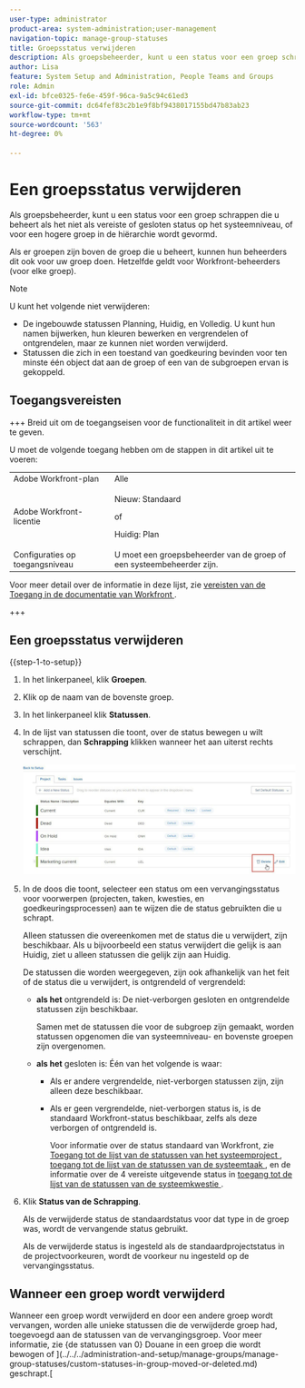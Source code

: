 ```yaml
---
user-type: administrator
product-area: system-administration;user-management
navigation-topic: manage-group-statuses
title: Groepsstatus verwijderen
description: Als groepsbeheerder, kunt u een status voor een groep schrappen die u beheert als het niet als vereiste of gesloten status op het systeemniveau, of voor een hogere groep in de hiërarchie wordt gevormd.
author: Lisa
feature: System Setup and Administration, People Teams and Groups
role: Admin
exl-id: bfce0325-fe6e-459f-96ca-9a5c94c61ed3
source-git-commit: dc64fef83c2b1e9f8bf9438017155bd47b83ab23
workflow-type: tm+mt
source-wordcount: '563'
ht-degree: 0%

---
```


# Een groepsstatus verwijderen

Als groepsbeheerder, kunt u een status voor een groep schrappen die u beheert als het niet als vereiste of gesloten status op het systeemniveau, of voor een hogere groep in de hiërarchie wordt gevormd.

Als er groepen zijn boven de groep die u beheert, kunnen hun beheerders dit ook voor uw groep doen. Hetzelfde geldt voor Workfront-beheerders (voor elke groep).

>[!NOTE]
>
>U kunt het volgende niet verwijderen:
>
>* De ingebouwde statussen Planning, Huidig, en Volledig. U kunt hun namen bijwerken, hun kleuren bewerken en vergrendelen of ontgrendelen, maar ze kunnen niet worden verwijderd.
>* Statussen die zich in een toestand van goedkeuring bevinden voor ten minste één object dat aan de groep of een van de subgroepen ervan is gekoppeld.

## Toegangsvereisten

+++ Breid uit om de toegangseisen voor de functionaliteit in dit artikel weer te geven.

U moet de volgende toegang hebben om de stappen in dit artikel uit te voeren:

<table style="table-layout:auto"> 
 <col> 
 <col> 
 <tbody> 
  <tr> 
   <td role="rowheader">Adobe Workfront-plan</td> 
   <td>Alle</td> 
  </tr> 
  <tr> 
  <tr> 
   <td role="rowheader">Adobe Workfront-licentie</td> 
   <td><p>Nieuw: Standaard</p>
       <p>of</p>
       <p>Huidig: Plan</p></td>
  </tr> 
  </tr> 
  <tr> 
   <td role="rowheader">Configuraties op toegangsniveau</td> 
   <td>U moet een groepsbeheerder van de groep of een systeembeheerder zijn.</td>
  </tr> 
 </tbody> 
</table>

Voor meer detail over de informatie in deze lijst, zie [ vereisten van de Toegang in de documentatie van Workfront ](/help/quicksilver/administration-and-setup/add-users/access-levels-and-object-permissions/access-level-requirements-in-documentation.md).

+++

## Een groepsstatus verwijderen

{{step-1-to-setup}}

1. In het linkerpaneel, klik **Groepen**.
1. Klik op de naam van de bovenste groep.
1. In het linkerpaneel klik **Statussen**.
1. In de lijst van statussen die toont, over de status bewegen u wilt schrappen, dan **Schrapping** klikken wanneer het aan uiterst rechts verschijnt.

   ![](assets/hover-click-delete.jpg)

1. In de doos die toont, selecteer een status om een vervangingsstatus voor voorwerpen (projecten, taken, kwesties, en goedkeuringsprocessen) aan te wijzen die de status gebruikten die u schrapt.

   Alleen statussen die overeenkomen met de status die u verwijdert, zijn beschikbaar. Als u bijvoorbeeld een status verwijdert die gelijk is aan Huidig, ziet u alleen statussen die gelijk zijn aan Huidig.

   De statussen die worden weergegeven, zijn ook afhankelijk van het feit of de status die u verwijdert, is ontgrendeld of vergrendeld:

   * **als het** ontgrendeld is: De niet-verborgen gesloten en ontgrendelde statussen zijn beschikbaar.

     Samen met de statussen die voor de subgroep zijn gemaakt, worden statussen opgenomen die van systeemniveau- en bovenste groepen zijn overgenomen.

   * **als het** gesloten is: Één van het volgende is waar:

      * Als er andere vergrendelde, niet-verborgen statussen zijn, zijn alleen deze beschikbaar.
      * Als er geen vergrendelde, niet-verborgen status is, is de standaard Workfront-status beschikbaar, zelfs als deze verborgen of ontgrendeld is.

        Voor informatie over de status standaard van Workfront, zie [ Toegang tot de lijst van de statussen van het systeemproject ](../../../administration-and-setup/customize-workfront/creating-custom-status-and-priority-labels/project-statuses.md), [ toegang tot de lijst van de statussen van de systeemtaak ](../../../administration-and-setup/customize-workfront/creating-custom-status-and-priority-labels/task-statuses.md), en de informatie over de 4 vereiste uitgevende status in [ toegang tot de lijst van de statussen van de systeemkwestie ](../../../administration-and-setup/customize-workfront/creating-custom-status-and-priority-labels/issue-statuses.md).

1. Klik **Status van de Schrapping**.

   Als de verwijderde status de standaardstatus voor dat type in de groep was, wordt de vervangende status gebruikt.

   Als de verwijderde status is ingesteld als de standaardprojectstatus in de projectvoorkeuren, wordt de voorkeur nu ingesteld op de vervangingsstatus.

## Wanneer een groep wordt verwijderd

Wanneer een groep wordt verwijderd en door een andere groep wordt vervangen, worden alle unieke statussen die de verwijderde groep had, toegevoegd aan de statussen van de vervangingsgroep. Voor meer informatie, zie {de statussen van 0} Douane in een groep die wordt bewogen of ](../../../administration-and-setup/manage-groups/manage-group-statuses/custom-statuses-in-group-moved-or-deleted.md) geschrapt.[
